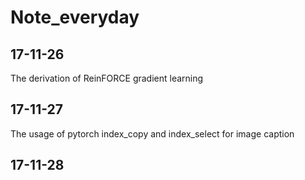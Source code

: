# Note_everyday

## 17-11-26 

The  derivation of ReinFORCE gradient learning


##  17-11-27

The usage of pytorch index_copy and index_select for image caption


## 17-11-28
